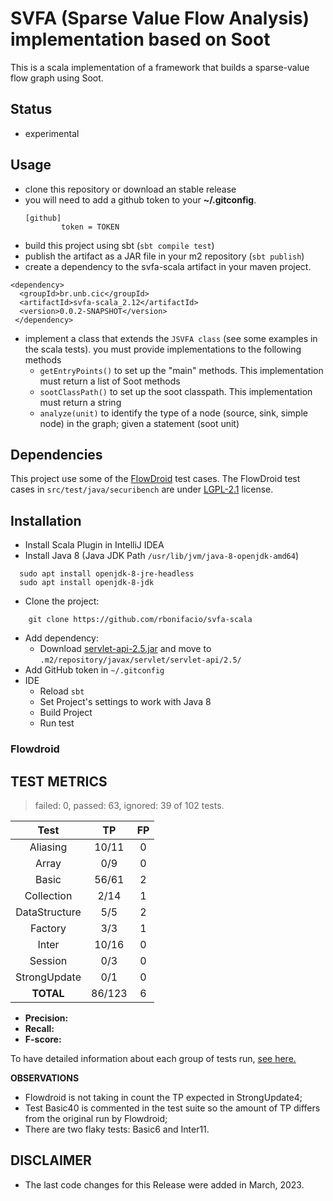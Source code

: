 # SVFA (Sparse Value Flow Analysis) implementation based on Soot

This is a scala implementation of a framework that builds a sparse-value flow graph using Soot.

## Status

   * experimental

## Usage

   * clone this repository or download an stable release
   * you will need to add a github token to your **~/.gitconfig**.
     ```
     [github]
             token = TOKEN
     ```
   * build this project using sbt (`sbt compile test`)
   * publish the artifact as a JAR file in your m2 repository (`sbt publish`)
   * create a dependency to the svfa-scala artifact in your maven project. 

```{xml}
<dependency>	
  <groupId>br.unb.cic</groupId>
  <artifactId>svfa-scala_2.12</artifactId>
  <version>0.0.2-SNAPSHOT</version>
 </dependency>
```

   * implement a class that extends the `JSVFA class` (see some examples in the scala tests). you must provide implementations to the following methods
      * `getEntryPoints()` to set up the "main" methods. This implementation must return a list of Soot methods
      * `sootClassPath()` to set up the soot classpath. This implementation must return a string
      * `analyze(unit)` to identify the type of a node  (source, sink, simple node) in the graph; given a statement (soot unit)


## Dependencies

This project use some of the [FlowDroid](https://github.com/secure-software-engineering/FlowDroid) test cases. The FlowDroid test cases in `src/test/java/securibench` are under [LGPL-2.1](https://github.com/secure-software-engineering/FlowDroid/blob/develop/LICENSE) license.


## Installation

- Install Scala Plugin in IntelliJ IDEA
- Install Java 8 (Java JDK Path `/usr/lib/jvm/java-8-openjdk-amd64`)
```{bash}
  sudo apt install openjdk-8-jre-headless
  sudo apt install openjdk-8-jdk
```
- Clone the project:
```{bash}
    git clone https://github.com/rbonifacio/svfa-scala
```
- Add dependency: 
     - Download [servlet-api-2.5.jar](https://repo1.maven.org/maven2/javax/servlet/servlet-api/2.5/servlet-api-2.5.jar) and move to `.m2/repository/javax/servlet/servlet-api/2.5/`
- Add GitHub token in `~/.gitconfig`
- IDE
  - Reload `sbt` 
  - Set Project's settings to work with Java 8
  - Build Project
  - Run test


### Flowdroid

## TEST METRICS

> failed: 0, passed: 63, ignored: 39 of 102 tests.

|     Test      |   TP   | FP | 
|:-------------:|:------:|:--:|
|   Aliasing    | 10/11  | 0  |   
|     Array     |  0/9   | 0  |   
|     Basic     | 56/61  | 2  |  
|  Collection   |  2/14  | 1  |
| DataStructure |  5/5   | 2  | 
|    Factory    |  3/3   | 1  |  
|     Inter     | 10/16  | 0  |  
|    Session    |  0/3   | 0  |  
| StrongUpdate  |  0/1   | 0  |   
|   **TOTAL**   | 86/123 | 6  |

- **Precision:** 
- **Recall:** 
- **F-score:** 

To have detailed information about each group of tests run, [see here.](old-metrics)

**OBSERVATIONS**
- Flowdroid is not taking in count the TP expected in StrongUpdate4;
- Test Basic40 is commented in the test suite so the amount of TP differs from the original run by Flowdroid; 
- There are two flaky tests: Basic6 and Inter11.


## DISCLAIMER
- The last code changes for this Release were added in March, 2023.